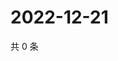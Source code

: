 # 2022-12-21

共 0 条

<!-- BEGIN WEIBO -->
<!-- 最后更新时间 Wed Dec 21 2022 01:12:22 GMT+0800 (China Standard Time) -->

<!-- END WEIBO -->
